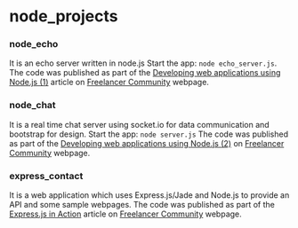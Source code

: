 # node_projects

### node_echo

It is an echo server written in node.js
Start the app: `node echo_server.js`.
The code was published as part of the [Developing web applications using Node.js (1)](https://www.freelancer.com/community/articles/developing-web-applications-using-node-js-1) article on [Freelancer Community](https://www.freelancer.com/community) webpage.

### node_chat

It is a real time chat server using socket.io for data communication and bootstrap for design.
Start the app: `node server.js`
The code was published as part of the [Developing web applications using Node.js (2)](https://www.freelancer.com/community/articles/developing-web-applications-using-node-js-part-2) on [Freelancer Community](https://www.freelancer.com/community) webpage.

### express_contact
It is a web application which uses Express.js/Jade and Node.js to provide an API and some sample webpages. The code was published as part of the [Express.js in Action](https://www.freelancer.com/community/articles/express-js-in-action) article on [Freelancer Community](https://www.freelancer.com/community) webpage.

